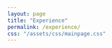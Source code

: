 ```yaml
---
layout: page
title: "Experience"
permalink: /experience/
css: "/assets/css/mainpage.css"
---
```


<div class="spacer"></div>

<!-- Step 1 -->
<div class="experience-step" data-observe>
  <div class="container">
    <div class="circle">
      <p><span class="bold-text">University of Tokyo</span><br>JSPS Research Fellow (DC1) </p>
    </div>
    <ul class="custom-bullets">
      <li><span class="bold-text">Apr 2016 - Mar 2019</span></li>
      <li>Aug 2017, Aug 2018, Visitor at Perimeter Institute</li>
      <li>Sep 2018 - Oct 2018, Visitor at Cornell University</li>
    </ul>
    <div class="arrow-wrapper">
      <img src="/qanat_website/assets/img/custom-arrow.png" alt="arrow" class="arrow-below">
    </div>
  </div>
</div>

<!-- Step 2 -->
<div class="experience-step" data-observe>
  <div class="container">
    <div class="circle ellipse">
      <div style="display: flex; justify-content: space-around; gap: 20px;">
        <div><p><span class="bold-text">RIKEN iTHEMS</span><br>Special Postdoctoral Researcher  (Apr 2019 - Mar 2022)</p></div>
        <div><p><span class="bold-text">Cornell University</span><br>Postdoctoral Researcher  (Sep 2019 - Aug 2020)</p></div>
      </div>
    </div>
    <div class="lists-container">
    </div>
    <div class="arrow-wrapper">
      <img src="/qanat_website/assets/img/custom-arrow2.png" alt="arrow" class="arrow-below">
    </div>
  </div>
</div>

<!-- Step 3 -->
<div class="experience-step" data-observe>
  <div class="container">
    <div class="circle ellipse">
      <div style="display: flex; justify-content: space-around; gap: 20px;">
        <div><p><span class="bold-text">Yukawa Institute for Theoretical Physics, Kyoto University</span><br>Research Assistant Professor  (Apr 2022 - Mar 2025)</p></div>
        <div><p><span class="bold-text">Princeton University (USA)</span><br>Postdoctoral Researcher (Sep 2022 - Mar 2025)</p></div>
      </div>
    </div>
    <ul class="custom-bullets">
      <li><span class="bold-text">Apr 2022 - Mar 2025</span></li>
      <li>JSPS Research Fellow (PD) (Apr 2022 - Sep 2022)</li>
      <li>JSPS Research Fellow (CPD) (Oct 2022 - Mar 2025)</li>
    </ul>
    <div class="arrow-wrapper">
      <img src="/qanat_website/assets/img/custom-arrow.png" alt="arrow" class="arrow-below">
    </div>
  </div>
</div>

<!-- Step 4 -->
<div class="experience-step" data-observe>
  <div class="container">
    <div class="circle">
      <p><span class="bold-text">University of Osaka</span><br>Assistant Professor (tenured)  (Apr 2025 - present)</p>
    </div>
    <ul class="custom-bullets">
      <li>—</li>
    </ul>
  </div>
</div>

<style>
.experience-step {
  opacity: 0;
  transform: translateY(30px);
  transition: opacity 0.8s ease-out, transform 0.8s ease-out;
  margin-bottom: 100px;
}
.experience-step.visible {
  opacity: 1;
  transform: translateY(0);
}
.circle {
  width: 240px;
  height: 240px;
  border-radius: 50%;
  background-color: #a8d5ba;
  color: white;
  display: flex;
  justify-content: center;
  align-items: center;
  margin: 0 auto 40px auto;
  padding: 20px;
  text-align: center;
  position: relative;
  overflow: hidden;
  flex-direction: column;
}
.circle.ellipse {
  width: 600px;
  height: 240px;
  border-radius: 120px / 120px;
  padding: 0 20px;
}
.arrow-wrapper {
  text-align: center;
  margin-top: 20px;
  margin-bottom: 20px;
}
.arrow-below {
  width: 60px;
  height: auto;
}
.custom-bullets {
  list-style: none;
  padding: 0;
  margin: 50px auto 40px auto;
  max-width: 600px;
  text-align: left;
}
</style>

<script>
document.addEventListener("DOMContentLoaded", function () {
  const steps = document.querySelectorAll('[data-observe]');
  let delay = 0;

  const observer = new IntersectionObserver((entries, observer) => {
    entries
      .filter(entry => entry.isIntersecting)
      .sort((a, b) => a.target.offsetTop - b.target.offsetTop)
      .forEach((entry, index) => {
        setTimeout(() => {
          entry.target.classList.add("visible");
        }, delay);
        delay += 300;
        observer.unobserve(entry.target);
      });
  }, {
    threshold: 0.1
  });

  steps.forEach(step => observer.observe(step));
});
</script>
